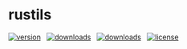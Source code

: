 # rustils
[![version](https://img.shields.io/crates/v/rustils.svg)](https://crates.io/crates/rustils)
&nbsp;
[![downloads](https://img.shields.io/crates/d/rustils.svg)](https://crates.io/crates/rustils)
&nbsp;
[![downloads](https://img.shields.io/crates/dv/rustils.svg)](https://crates.io/crates/rustils) 
&nbsp;
[![license](https://img.shields.io/crates/l/rustils.svg)](https://github.com/NorabX/rustils/blob/master/LICENSE.md)
